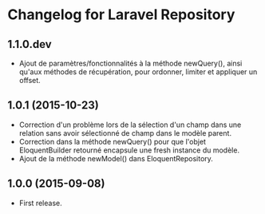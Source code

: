# Changelog for Laravel Repository

## 1.1.0.dev

- Ajout de paramètres/fonctionnalités à la méthode newQuery(), ainsi qu'aux méthodes
  de récupération, pour ordonner, limiter et appliquer un offset.

## 1.0.1 (2015-10-23)

- Correction d'un problème lors de la sélection d'un champ dans une relation sans avoir
  sélectionné de champ dans le modèle parent.
- Correction dans la méthode newQuery() pour que l'objet EloquentBuilder retourné
  encapsule une fresh instance du modèle.
- Ajout de la méthode newModel() dans EloquentRepository.

## 1.0.0 (2015-09-08)

- First release.
